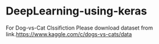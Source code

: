 # DeepLearning-using-keras

For Dog-vs-Cat Clssifiction Please download dataset from link.https://www.kaggle.com/c/dogs-vs-cats/data
